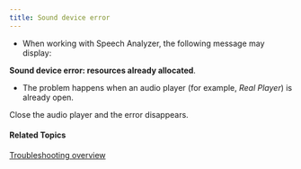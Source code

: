```yaml
---
title: Sound device error
---
```


- When working with Speech Analyzer, the following message may display:

**Sound device error: resources already allocated**.

- The problem happens when an audio player (for example, *Real Player*) is already open.

Close the audio player and the error disappears.

#### **Related Topics**
[Troubleshooting overview](overview)


